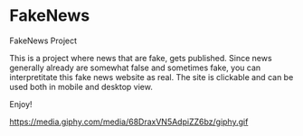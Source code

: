 # FakeNews

FakeNews Project

This is a project where news that are fake, gets published.
Since news generally already are somewhat false and sometimes fake, you can interpretitate this fake news website as real.
The site is clickable and can be used both in mobile and desktop view.

Enjoy!


https://media.giphy.com/media/68DraxVN5AdpiZZ6bz/giphy.gif
